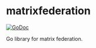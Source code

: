 matrixfederation
================
[![GoDoc](https://godoc.org/github.com/matrix-org/golang-matrixfederation?status.svg)](https://godoc.org/github.com/matrix-org/golang-matrixfederation)

Go library for matrix federation.
